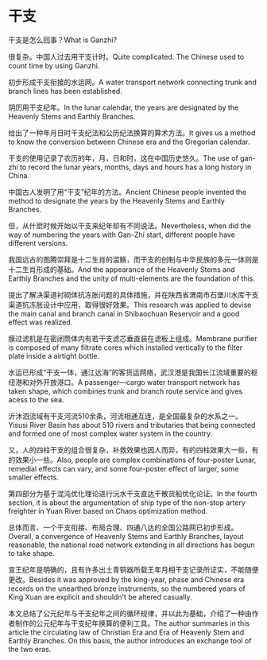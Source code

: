 # 干支

<p><span class="chinese">干支是怎么回事？</span><span class="english">What is Ganzhi?</span></p>

<p><span class="chinese">很复杂。中国人过去用干支计时。</span><span class="english">Quite complicated. The Chinese used to count time by using Ganzhi.</span></p>

<p><span class="chinese">初步形成干支衔接的水运网。</span><span class="english">A water transport network connecting trunk and branch lines has been established.</span></p>

<p><span class="chinese">阴历用干支纪年。</span><span class="english">In the lunar calendar, the years are designated by the Heavenly Stems and Earthly Branches.</span></p>

<p><span class="chinese">给出了一种年月日时干支纪法和公历纪法换算的算术方法。</span><span class="english">It gives us a method to know the conversion between Chinese era and the Gregorian calendar.</span></p>

<p><span class="chinese">干支的使用记录了农历的年，月，日和时，这在中国历史悠久。</span><span class="english">The use of gan-zhi to record the lunar years, months, days and hours has a long history in China.</span></p>

<p><span class="chinese">中国古人发明了用“干支”纪年的方法。</span><span class="english">Ancient Chinese people invented the method to designate the years by the Heavenly Stems and Earthly Branches.</span></p>

<p><span class="chinese">但，从什麽时候开始以干支来纪年却有不同说法。</span><span class="english">Nevertheless, when did the way of numbering the years with Gan-Zhi start, different people have different versions.</span></p>

<p><span class="chinese">我国远古的图腾崇拜是十二生肖的滥觞，而干支的创制与中华民族的多元一体则是十二生肖形成的基础。</span><span class="english">And the appearance of the Heavenly Stems and Earthly Branches and the unity of multi-elements are the foundation of this.</span></p>

<p><span class="chinese">提出了解决渠道衬砌体抗冻胀问题的具体措施，并在陕西省渭南市石堡川水库干支渠道抗冻胀设计中应用，取得很好效果。</span><span class="english">This research was applied to devise the main canal and branch canal in Shibaochuan Reservoir and a good effect was realized.</span></p>

<p><span class="chinese">膜过滤机是在密闭筒体内有若干支滤芯垂直装在滤板上组成。</span><span class="english">Membrane purifier is composed of many filtrate cores which installed vertically to the filter plate inside a airtight bottle.</span></p>

<p><span class="chinese">水运已形成“干支一体，通江达海”的客货运网络，武汉港是我国长江流域重要的枢纽港和对外开放港口。</span><span class="english">A passenger—cargo water transport network has taken shape, which combines trunk and branch route service and gives acess to the sea.</span></p>

<p><span class="chinese">沂沐泗流域有干支河流510余条，河流相通互连，是全国最复杂的水系之一。</span><span class="english">Yisusi River Basin has about 510 rivers and tributaries that being connected and formed one of most complex water system in the country.</span></p>

<p><span class="chinese">又，人的四柱干支的组合很复杂，补救效果也因人而异，有的四柱效果大一些，有的效果小一些。</span><span class="english">Also, people are complex combinations of four-poster Lunar, remedial effects can vary, and some four-poster effect of larger, some smaller effects.</span></p>

<p><span class="chinese">第四部分为基于混沌优化理论进行沅水干支直达干散货船优化论证。</span><span class="english">In the fourth section, it is about the argumentation of ship type of the non-stop artery freighter in Yuan River based on Chaos optimization method.</span></p>

<p><span class="chinese">总体而言、一个干支衔接、布局合理、四通八达的全国公路网已初步形成。</span><span class="english">Overall, a convergence of Heavenly Stems and Earthly Branches, layout reasonable, the national road network extending in all directions has begun to take shape.</span></p>

<p><span class="chinese">宣王纪年是明确的，且有许多出土青铜器所载王年月相干支记录所证实，不能随便更改。</span><span class="english">Besides it was approved by the king-year, phase and Chinese era records on the unearthed bronze instruments, so the numbered years of King Xuan are explicit and shouldn't be altered casually.</span></p>

<p><span class="chinese">本文总结了公元纪年与干支纪年之间的循环规律，并以此为基础，介绍了一种由作者制作的公元纪年与干支纪年换算的便利工具。</span><span class="english">The author summaries in this article the circulating law of Christian Era and Era of Heavenly Stem and Earthly Branches. On this basis, the author introduces an exchange tool of the two eras.</span></p>

